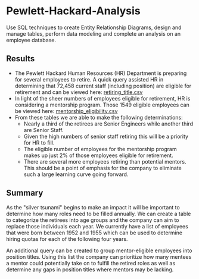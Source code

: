 # Pewlett-Hackard-Analysis
Use SQL techniques to create Entity Relationship Diagrams, design and manage tables, perform data modeling and complete an analysis on an employee database.

## Results
- The Pewlett Hackard Human Resources (HR) Department is preparing for several employees to retire. A quick query assisted HR in determining that 72,458 current staff (including position) are eligible for retirement and can be viewed here: [retiring_title.csv](https://github.com/gforce2332/Pewlett-Hackard-Analysis/blob/main/Data/retiring_titles.csv)
- In light of the sheer numbers of employees eligible for retirement, HR is considering a mentorship program. Those 1549 eligible employees can be viewed here: [mentorship_eligibility.csv](https://github.com/gforce2332/Pewlett-Hackard-Analysis/blob/main/Data/mentorship_eligibility.csv)
- From these tables we are able to make the following determinations:
  - Nearly a third of the retirees are Senior Engineers while another third are Senior Staff.
  - Given the high numbers of senior staff retiring this will be a priority for HR to fill. 
  - The eligible number of employees for the mentorship program makes up just 2% of those employees eligible for retirement.
  - There are several more employees retiring than potential mentors. This should be a point of emphasis for the company to eliminate such a large learning curve going forward. 

## Summary
As the "silver tsunami" begins to make an impact it will be important to determine how many roles need to be filled annually. We can create a table to categorize the retirees into age groups and the company can aim to replace those individuals each year. We currently have a list of employees that were born between 1952 and 1955 which can be used to determine hiring quotas for each of the following four years. 

An additional query can be created to group mentor-eligible employees into position titles. Using this list the company can prioritize how many mentees a mentor could potentially take on to fulfill the retired roles as well as determine any gaps in position titles where mentors may be lacking. 
